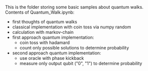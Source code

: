 This is the folder storing some basic samples about quantum walks.
Contents of Quantum_Walk.ipynb:
- first thoughts of quantum walks
- classical implementation with coin toss via numpy random
- calculation with markov-chain
- first approach quantum implementation:
  * coin toss with hadamard
  * count only possible solutions to determine probability
- second approach quantum implementation:
  * use oracle with phase kickback
  * measure only output qubit ("0", "1") to determine probability

